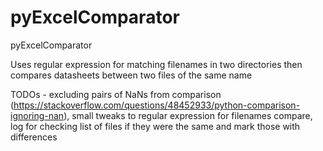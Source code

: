# pyExcelComparator
pyExcelComparator

Uses regular expression for matching filenames in two directories then compares datasheets between two files of the same name

TODOs - excluding pairs of NaNs from comparison (https://stackoverflow.com/questions/48452933/python-comparison-ignoring-nan), small tweaks to regular expression for filenames compare, log for checking list of files if they were the same and mark those with differences
